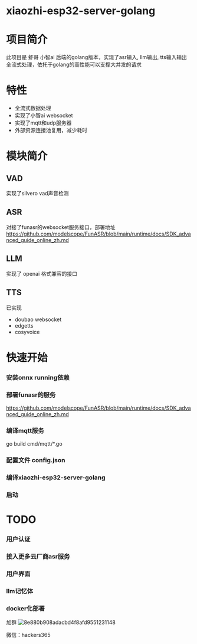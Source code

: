 # xiaozhi-esp32-server-golang
# 项目简介
此项目是 虾哥 小智ai 后端的golang版本，实现了asr输入, llm输出, tts输入输出 全流式处理，依托于golang的高性能可以支撑大并发的请求

# 特性
- 全流式数据处理
- 实现了小智ai websocket
- 实现了mqtt和udp服务器
- 外部资源连接池复用，减少耗时

# 模块简介
## VAD
实现了silvero vad声音检测
## ASR
对接了funasr的websocket服务接口，部署地址 https://github.com/modelscope/FunASR/blob/main/runtime/docs/SDK_advanced_guide_online_zh.md
## LLM
实现了 openai 格式兼容的接口
## TTS
已实现
- doubao websocket
- edgetts
- cosyvoice

# 快速开始

### 安装onnx running依赖
### 部署funasr的服务
https://github.com/modelscope/FunASR/blob/main/runtime/docs/SDK_advanced_guide_online_zh.md
### 编译mqtt服务
go build cmd/mqtt/*.go
### 配置文件 config.json
### 编译xiaozhi-esp32-server-golang
### 启动

# TODO
### 用户认证
### 接入更多云厂商asr服务
### 用户界面
### llm记忆体
### docker化部署

加群
![8e880b908adacbd4f8afd9551231148](https://github.com/user-attachments/assets/0c7e8655-9224-4c61-af35-7c0d37df99f6)

微信：hackers365
